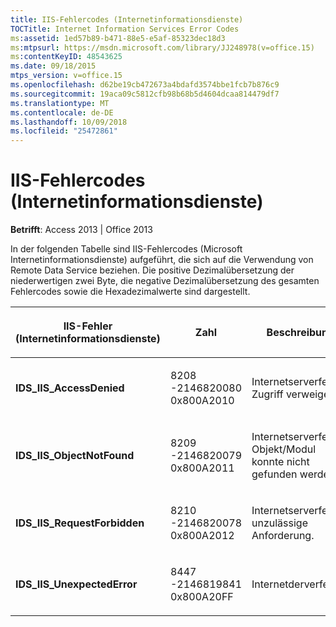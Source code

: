 ```yaml
---
title: IIS-Fehlercodes (Internetinformationsdienste)
TOCTitle: Internet Information Services Error Codes
ms:assetid: 1ed57b89-b471-88e5-e5af-85323dec18d3
ms:mtpsurl: https://msdn.microsoft.com/library/JJ248978(v=office.15)
ms:contentKeyID: 48543625
ms.date: 09/18/2015
mtps_version: v=office.15
ms.openlocfilehash: d62be19cb472673a4bdafd3574bbe1fcb7b876c9
ms.sourcegitcommit: 19aca09c5812cfb98b68b5d4604dcaa814479df7
ms.translationtype: MT
ms.contentlocale: de-DE
ms.lasthandoff: 10/09/2018
ms.locfileid: "25472861"
---
```

# <a name="internet-information-services-error-codes"></a>IIS-Fehlercodes (Internetinformationsdienste)


**Betrifft**: Access 2013 | Office 2013

In der folgenden Tabelle sind IIS-Fehlercodes (Microsoft Internetinformationsdienste) aufgeführt, die sich auf die Verwendung von Remote Data Service beziehen. Die positive Dezimalübersetzung der niederwertigen zwei Byte, die negative Dezimalübersetzung des gesamten Fehlercodes sowie die Hexadezimalwerte sind dargestellt.

<table>
<colgroup>
<col style="width: 33%" />
<col style="width: 33%" />
<col style="width: 33%" />
</colgroup>
<thead>
<tr class="header">
<th><p>IIS-Fehler (Internetinformationsdienste)</p></th>
<th><p>Zahl</p></th>
<th><p>Beschreibung</p></th>
</tr>
</thead>
<tbody>
<tr class="odd">
<td><p><strong>IDS_IIS_AccessDenied</strong></p></td>
<td><p>8208<br />
-2146820080<br />
0x800A2010</p></td>
<td><p>Internetserverfehler: Zugriff verweigert.</p></td>
</tr>
<tr class="even">
<td><p><strong>IDS_IIS_ObjectNotFound</strong></p></td>
<td><p>8209<br />
-2146820079<br />
0x800A2011</p></td>
<td><p>Internetserverfehler: Objekt/Modul konnte nicht gefunden werden.</p></td>
</tr>
<tr class="odd">
<td><p><strong>IDS_IIS_RequestForbidden</strong></p></td>
<td><p>8210<br />
-2146820078<br />
0x800A2012</p></td>
<td><p>Internetserverfehler: unzulässige Anforderung.</p></td>
</tr>
<tr class="even">
<td><p><strong>IDS_IIS_UnexpectedError</strong></p></td>
<td><p>8447<br />
-2146819841<br />
0x800A20FF</p></td>
<td><p>Internetderverfehler.</p></td>
</tr>
</tbody>
</table>

